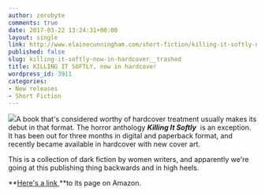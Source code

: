 ```yaml
---
author: zerobyte
comments: true
date: 2017-03-22 13:24:31+00:00
layout: single
link: http://www.elainecunningham.com/short-fiction/killing-it-softly-now-in-hardcover__trashed/
published: false
slug: killing-it-softly-now-in-hardcover__trashed
title: KILLING IT SOFTLY, now in hardcover
wordpress_id: 3911
categories:
- New releases
- Short Fiction
---
```


[![](http://www.elainecunningham.com/wp-content/uploads/2017/03/Killing-It-Softly-hardcover-188x300.jpg)](http://www.elainecunningham.com/wp-content/uploads/2017/03/Killing-It-Softly-hardcover.jpg)A book that's considered worthy of hardcover treatment usually makes its debut in that format. The horror anthology **_Killing It Softly_**  is an exception. It has been out for three months in digital and paperback format, and recently became available in hardcover with new cover art.

This is a collection of dark fiction by women writers, and apparently we're going at this publishing thing backwards and in high heels.

**[Here's a link ](https://www.amazon.com/Killing-Softly-Digital-Fiction-Anthology/dp/192759877X/ref=tmm_hrd_swatch_0?_encoding=UTF8&qid=&sr=)**to its page on Amazon.
